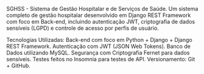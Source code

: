 SGHSS - Sistema de Gestão Hospitalar e de Serviços de Saúde. Um sistema completo de gestão hospitalar desenvolvido em Django REST Framework com foco em Back-end, incluindo autenticação JWT, criptografia de dados sensíveis (LGPD) e controle de acesso por perfis de usuário.

Tecnologias Utilizadas: Back-end com foco em Python + Django + Django REST Framework. Autenticação com JWT (JSON Web Tokens). Banco de Dados utilizando MySQL. Segurança com Criptografia Fernet para dados sensíveis. Testes feitos no Insomnia para testes de API. Versionamento: Git + GitHub.
